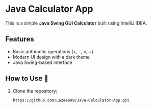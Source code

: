 # Java Calculator App

This is a simple **Java Swing GUI Calculator** built using IntelliJ IDEA.

## Features
- Basic arithmetic operations (+, -, ×, ÷)
- Modern UI design with a dark theme
- Java Swing-based interface

## How to Use 🚀

1. Clone the repository:
   ```bash
   https://github.com/Lazee999/Java-Calculator-App.git
